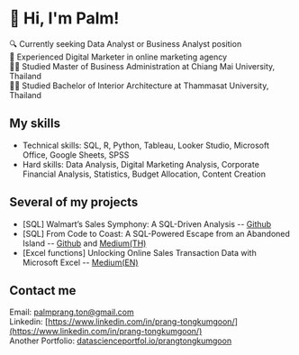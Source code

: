 # 👋 Hi, I'm Palm!

🔍 Currently seeking Data Analyst or Business Analyst position <br/>
💼 Experienced Digital Marketer in online marketing agency <br/>
👩‍🎓 Studied Master of Business Administration at Chiang Mai University, Thailand <br/>
👩‍🎓 Studied Bachelor of Interior Architecture at Thammasat University, Thailand <br/>

## My skills
- Technical skills: SQL, R, Python, Tableau, Looker Studio, Microsoft Office, Google Sheets, SPSS
- Hard skills: Data Analysis, Digital Marketing Analysis, Corporate Financial Analysis, Statistics, Budget Allocation, Content Creation

## Several of my projects
- [SQL] Walmart’s Sales Symphony: A SQL-Driven Analysis -- [Github](https://github.com/palmprang/SQL_WalmartSalesAnalysis)
- [SQL] From Code to Coast: A SQL-Powered Escape from an Abandoned Island -- [Github](https://github.com/palmprang/SQL_Escape-from-an-Abandoned-Island/tree/main) and [Medium(TH)](https://medium.com/@palmprang/from-code-to-coast-a-sql-powered-escape-from-an-abandoned-island-เอาชีวิตรอดจากเกาะปริศนาด้วย-07fa34ac37e0)
- [Excel functions] Unlocking Online Sales Transaction Data with Microsoft Excel -- [Medium(EN)](https://medium.com/@palmprang/unlocking-online-sales-transaction-data-with-microsoft-excel-2ae0e749c58a)

## Contact me
Email: palmprang.ton@gmail.com <br/>
Linkedin: [https://www.linkedin.com/in/prang-tongkumgoon/](https://www.linkedin.com/in/prang-tongkumgoon/) <br/>
Another Portfolio: [datascienceportfol.io/prangtongkumgoon](datascienceportfol.io/prangtongkumgoon) <br/>


<!--
**palmprang/palmprang** is a ✨ _special_ ✨ repository because its `README.md` (this file) appears on your GitHub profile.

Here are some ideas to get you started:

- 🔭 I’m currently working on ...
- 🌱 I’m currently learning ...
- 👯 I’m looking to collaborate on ...
- 🤔 I’m looking for help with ...
- 💬 Ask me about ...
- 📫 How to reach me: ...
- 😄 Pronouns: ...
- ⚡ Fun fact: ...
-->
